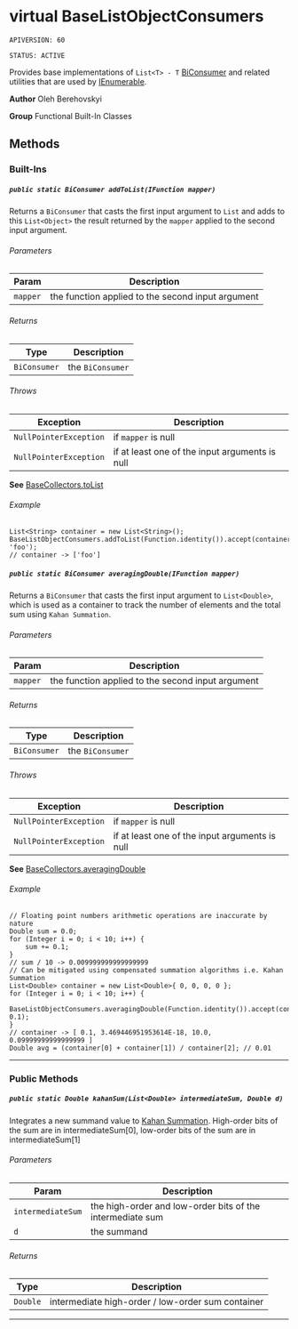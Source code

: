 # virtual BaseListObjectConsumers

`APIVERSION: 60`

`STATUS: ACTIVE`

Provides base implementations of `List<T> - T` [BiConsumer](/docs/Functional-Abstract-Classes/BiConsumer.md)
and related utilities that are used by [IEnumerable](IEnumerable).


**Author** Oleh Berehovskyi


**Group** Functional Built-In Classes

## Methods
### Built-Ins
##### `public static BiConsumer addToList(IFunction mapper)`

Returns a `BiConsumer` that casts the first input argument to `List` and adds to this `List<Object>` the result returned by the `mapper` applied to the second input argument.

###### Parameters

|Param|Description|
|---|---|
|`mapper`|the function applied to the second input argument|

###### Returns

|Type|Description|
|---|---|
|`BiConsumer`|the `BiConsumer`|

###### Throws

|Exception|Description|
|---|---|
|`NullPointerException`|if `mapper` is null|
|`NullPointerException`|if at least one of the input arguments is null|


**See** [BaseCollectors.toList](BaseCollectors.toList)

###### Example
```apex
List<String> container = new List<String>();
BaseListObjectConsumers.addToList(Function.identity()).accept(container, 'foo');
// container -> ['foo']
```


##### `public static BiConsumer averagingDouble(IFunction mapper)`

Returns a `BiConsumer` that casts the first input argument to `List<Double>`, which is used as a container to track the number of elements and the total sum using `Kahan Summation`.

###### Parameters

|Param|Description|
|---|---|
|`mapper`|the function applied to the second input argument|

###### Returns

|Type|Description|
|---|---|
|`BiConsumer`|the `BiConsumer`|

###### Throws

|Exception|Description|
|---|---|
|`NullPointerException`|if `mapper` is null|
|`NullPointerException`|if at least one of the input arguments is null|


**See** [BaseCollectors.averagingDouble](BaseCollectors.averagingDouble)

###### Example
```apex
// Floating point numbers arithmetic operations are inaccurate by nature
Double sum = 0.0;
for (Integer i = 0; i < 10; i++) {
    sum += 0.1;
}
// sum / 10 -> 0.009999999999999999
// Can be mitigated using compensated summation algorithms i.e. Kahan Summation
List<Double> container = new List<Double>{ 0, 0, 0, 0 };
for (Integer i = 0; i < 10; i++) {
    BaseListObjectConsumers.averagingDouble(Function.identity()).accept(container, 0.1);
}
// container -> [ 0.1, 3.469446951953614E-18, 10.0, 0.09999999999999999 ]
Double avg = (container[0] + container[1]) / container[2]; // 0.01
```


---
### Public Methods
##### `public static Double kahanSum(List<Double> intermediateSum, Double d)`

Integrates a new summand value to <a href="https://en.wikipedia.org/wiki/Kahan_summation_algorithm">Kahan Summation</a>. High-order bits of the sum are in intermediateSum[0], low-order bits of the sum are in intermediateSum[1]

###### Parameters

|Param|Description|
|---|---|
|`intermediateSum`|the high-order and low-order bits of the intermediate sum|
|`d`|the summand|

###### Returns

|Type|Description|
|---|---|
|`Double`|intermediate high-order / low-order sum container|

---
